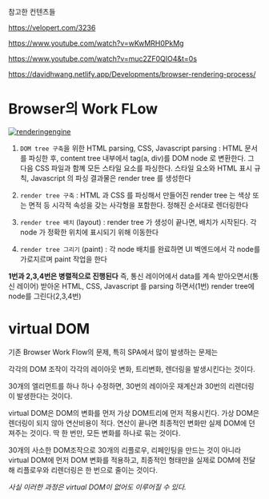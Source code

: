 참고한 컨텐츠들

https://velopert.com/3236

https://www.youtube.com/watch?v=wKwMRH0PkMg

https://www.youtube.com/watch?v=muc2ZF0QIO4&t=0s

https://davidhwang.netlify.app/Developments/browser-rendering-process/

# Browser의 Work FLow

[![renderingengine](https://davidhwang.netlify.app/static/58dd63a5db0e6951536d1f080d54a9a0/b9e4f/renderingengine.png)](https://davidhwang.netlify.app/static/58dd63a5db0e6951536d1f080d54a9a0/448d4/renderingengine.png)

1. `DOM tree 구축`을 위한 HTML parsing, CSS, Javascript parsing : HTML 문서를 파싱한 후, content tree 내부에서 tag(a, div)를 DOM node 로 변환한다. 그 다음 CSS 파일과 함꼐 모든 스타일 요소를 파싱한다. 스타일 요소와 HTML 표시 규칙, Javascript 의 파싱 결과물은 render tree 를 생성한다

2. `render tree 구축` : HTML 과 CSS 를 파싱해서 만들어진 render tree 는 색상 또는 면적 등 시각적 속성을 갖는 사각형을 포함한다. 정해진 순서대로 렌더링한다

3. `render tree 배치`  (layout) : render tree 가 생성이 끝나면, 배치가 시작된다. 각 node 가 정확한 위치에 표시되기 위해 이동한다

4. `render tree 그리기` (paint) : 각 node 배치를 완료하면 UI 벡엔드에서 각 node를 가로지르며 paint 작업을 한다

   

**1번과 2,3,4번은 병렬적으로 진행된다**
즉, 통신 레이어에서 data를 계속 받아오면서(통신 레이어)
받아온 HTML, CSS, Javascript 를 parsing 하면서(1번)
render tree에 node를 그린다(2,3,4번)



# virtual DOM

 

기존 Browser Work Flow의 문제, 특히 SPA에서 많이 발생하는 문제는 

각각의 DOM 조작이 각각의 레이아웃 변화, 트리변화, 렌더링을 발생시킨다는 것이다.



30개의 엘리먼트를 하나 하나 수정하면, 30번의 레이아웃 재계산과 30번의 리렌더링이 발생한다는 것이다.



virtual DOM은 DOM의 변화를 먼저 가상 DOM트리에 먼저 적용시킨다. 가상 DOM은 렌더링이 되지 않아 연산비용이 적다. 연산이 끝나면 최종적인 변화만 실제 DOM에 던져주는 것이다. 딱 한 번만, 모든 변화를 하나로 묶는 것이다.



30개의 사소한 DOM조작으로 30개의 리플로우, 리페인팅을 만드는 것이 아니라 virtual DOM에 먼저 DOM 변화를 적용하고, 최종적인 형태만을 실제로 DOM에 전달해 리플로우와 리렌더링은 한 번으로 줄이는 것이다.



*사실 이러한 과정은 virtual DOM이 없어도 이루어질 수 있다.*



